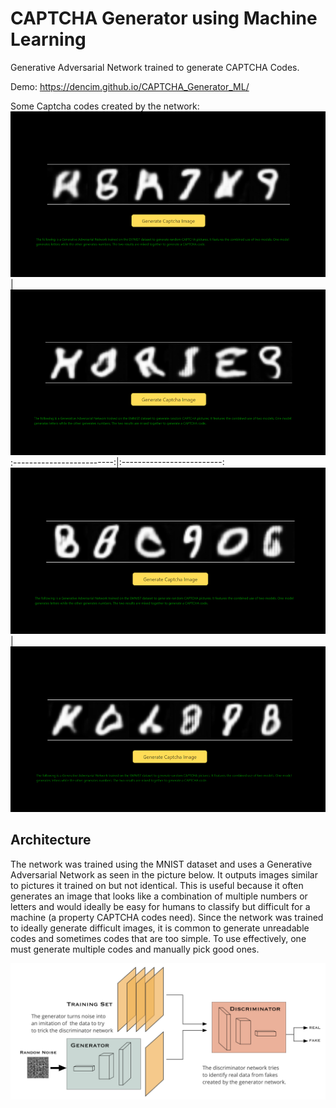 # CAPTCHA Generator using Machine Learning
Generative Adversarial Network trained to generate CAPTCHA Codes. 

Demo: https://dencim.github.io/CAPTCHA_Generator_ML/

Some Captcha codes created by the network:
![Demo 1](/images/demo1.jpg)  |  ![Demo 2](/images/demo2.jpg)
:-------------------------:|:-------------------------:
![Demo 3](/images/demo3.jpg)  |  ![Demo 4](/images/demo4.jpg)

## Architecture
The network was trained using the MNIST dataset and uses a Generative Adversarial Network as seen in the picture below. It outputs images similar to pictures it trained on but not identical. This is useful because it often generates an image that looks like a combination of multiple numbers or letters and would ideally be easy for humans to classify but difficult for a machine (a property CAPTCHA codes need). Since the network was trained to ideally generate difficult images, it is common to generate unreadable codes and sometimes codes that are too simple. To use effectively, one must generate multiple codes and manually pick good ones.

![Architecture](/images/arch.png)

